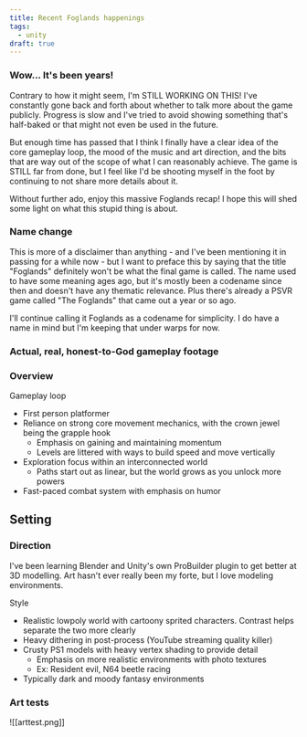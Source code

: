 ```yaml
---
title: Recent Foglands happenings
tags:
  - unity
draft: true
---
```


### Wow... It's been years!
Contrary to how it might seem, I'm STILL WORKING ON THIS! I've constantly gone back and forth about whether to talk more about the game publicly. Progress is slow and I've tried to avoid showing something that's half-baked or that might not even be used in the future. 

But enough time has passed that I think I finally have a clear idea of the core gameplay loop, the mood of the music and art direction, and the bits that are way out of the scope of what I can reasonably achieve. The game is STILL far from done, but I feel like I'd be shooting myself in the foot by continuing to not share more details about it.

Without further ado, enjoy this massive Foglands recap! I hope this will shed some light on what this stupid thing is about.

### Name change

This is more of a disclaimer than anything - and I've been mentioning it in passing for a while now - but I want to preface this by saying that the title "Foglands" definitely won't be what the final game is called. The name used to have some meaning ages ago, but it's mostly been a codename since then and doesn't have any thematic relevance. Plus there's already a PSVR game called "The Foglands" that came out a year or so ago.

I'll continue calling it Foglands as a codename for simplicity. I do have a name in mind but I'm keeping that under warps for now.


### Actual, real, honest-to-God gameplay footage



### Overview

Gameplay loop
- First person platformer
- Reliance on strong core movement mechanics, with the crown jewel being the grapple hook
	- Emphasis on gaining and maintaining momentum
	- Levels are littered with ways to build speed and move vertically
- Exploration focus within an interconnected world
	- Paths start out as linear, but the world grows as you unlock more powers
- Fast-paced combat system with emphasis on humor

Setting
- 

### Direction

I've been learning Blender and Unity's own ProBuilder plugin to get better at 3D modelling. Art hasn't ever really been my forte, but I love modeling environments.

Style
- Realistic lowpoly world with cartoony sprited characters. Contrast helps separate the two more clearly
- Heavy dithering in post-process (YouTube streaming quality killer)
- Crusty PS1 models with heavy vertex shading to provide detail
	- Emphasis on more realistic environments with photo textures
	- Ex: Resident evil, N64 beetle racing
- Typically dark and moody fantasy environments

### Art tests
![[arttest.png]]
